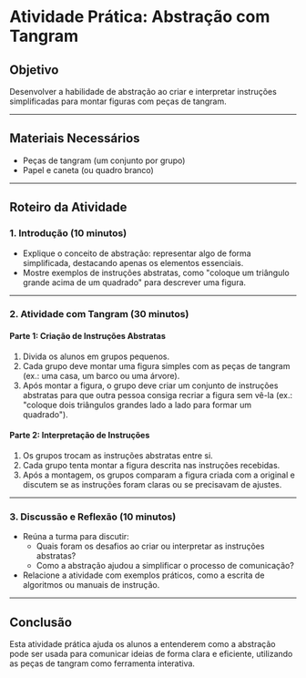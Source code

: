 # Atividade Prática: Abstração com Tangram

## Objetivo
Desenvolver a habilidade de abstração ao criar e interpretar instruções simplificadas para montar figuras com peças de tangram.

---

## Materiais Necessários
- Peças de tangram (um conjunto por grupo)
- Papel e caneta (ou quadro branco)

---

## Roteiro da Atividade

### 1. Introdução (10 minutos)
- Explique o conceito de abstração: representar algo de forma simplificada, destacando apenas os elementos essenciais.
- Mostre exemplos de instruções abstratas, como "coloque um triângulo grande acima de um quadrado" para descrever uma figura.

---

### 2. Atividade com Tangram (30 minutos)

#### Parte 1: Criação de Instruções Abstratas
1. Divida os alunos em grupos pequenos.
2. Cada grupo deve montar uma figura simples com as peças de tangram (ex.: uma casa, um barco ou uma árvore).
3. Após montar a figura, o grupo deve criar um conjunto de instruções abstratas para que outra pessoa consiga recriar a figura sem vê-la (ex.: "coloque dois triângulos grandes lado a lado para formar um quadrado").

#### Parte 2: Interpretação de Instruções
1. Os grupos trocam as instruções abstratas entre si.
2. Cada grupo tenta montar a figura descrita nas instruções recebidas.
3. Após a montagem, os grupos comparam a figura criada com a original e discutem se as instruções foram claras ou se precisavam de ajustes.

---

### 3. Discussão e Reflexão (10 minutos)
- Reúna a turma para discutir:
  - Quais foram os desafios ao criar ou interpretar as instruções abstratas?
  - Como a abstração ajudou a simplificar o processo de comunicação?
- Relacione a atividade com exemplos práticos, como a escrita de algoritmos ou manuais de instrução.

---

## Conclusão
Esta atividade prática ajuda os alunos a entenderem como a abstração pode ser usada para comunicar ideias de forma clara e eficiente, utilizando as peças de tangram como ferramenta interativa.
